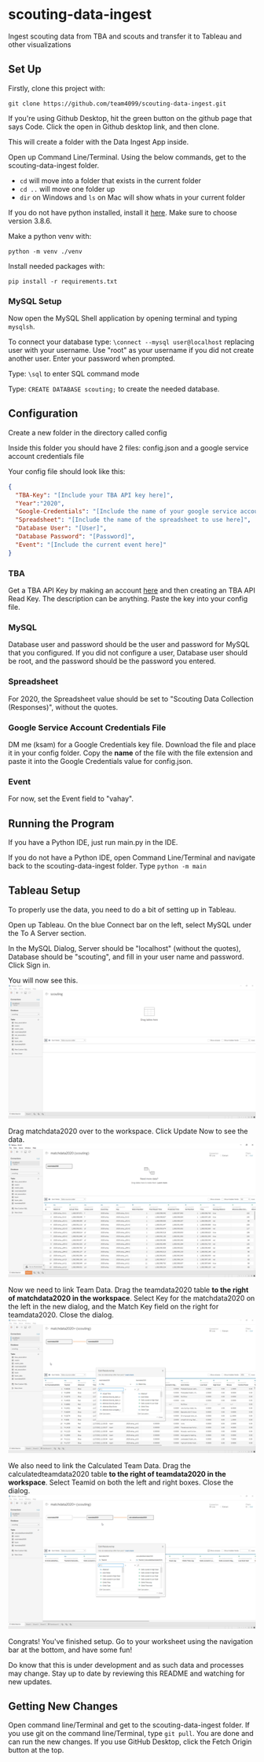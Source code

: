 # scouting-data-ingest
Ingest scouting data from TBA and scouts and transfer it to Tableau and other visualizations

## Set Up

Firstly, clone this project with: 

```
git clone https://github.com/team4099/scouting-data-ingest.git

```

If you're using Github Desktop, hit the green button on the github page that says Code. Click the open in Github desktop link, and then clone.

This will create a folder with the Data Ingest App inside. 

Open up Command Line/Terminal. Using the below commands, get to the scouting-data-ingest folder.

- ``cd`` will move into a folder that exists in the current folder
- ``cd ..`` will move one folder up
- ``dir`` on Windows and ``ls`` on Mac will show whats in your current folder

If you do not have python installed, install it [here](https://www.python.org/downloads/). Make sure to choose version 3.8.6.

Make a python venv with:

```
python -m venv ./venv
```

Install needed packages with:

```
pip install -r requirements.txt
```

### MySQL Setup

Now open the MySQL Shell application by opening terminal and typing ```mysqlsh```. 

To connect your database type:
```\connect --mysql user@localhost``` replacing user with your username. Use "root" as your username if you did not create another user.
Enter your password when prompted.

Type:
```\sql``` to enter SQL command mode

Type: 
``CREATE DATABASE scouting;`` to create the needed database.

## Configuration

Create a new folder in the directory called config

Inside this folder you should have 2 files: config.json and a google service account credentials file

Your config file should look like this:

```json
{
  "TBA-Key": "[Include your TBA API key here]",
  "Year":"2020",
  "Google-Credentials": "[Include the name of your google service account credentials file here]",
  "Spreadsheet": "[Include the name of the spreadsheet to use here]",
  "Database User": "[User]",
  "Database Password": "[Password]",
  "Event": "[Include the current event here]"
}
```
### TBA

Get a TBA API Key by making an account [here](https://www.thebluealliance.com/account) and then creating an TBA API Read Key. The description can be anything. Paste the key into your config file. 

### MySQL

Database user and password should be the user and password for MySQL that you configured. If you did not configure a user, Database user should be root, and the password should be the password you entered.

### Spreadsheet

For 2020, the Spreadsheet value should be set to "Scouting Data Collection (Responses)", without the quotes.

### Google Service Account Credentials File

DM me (ksam) for a Google Credentials key file. Download the file and place it in your config folder. Copy the **name** of the file with the file extension and paste it into the Google Credentials value for config.json.

### Event

For now, set the Event field to "vahay".

## Running the Program

If you have a Python IDE, just run main.py in the IDE.

If you do not have a Python IDE, open Command Line/Terminal and navigate back to the scouting-data-ingest folder. 
Type ``python -m main``

## Tableau Setup

To properly use the data, you need to do a bit of setting up in Tableau.

Open up Tableau. On the blue Connect bar on the left, select MySQL under the To A Server section.

In the MySQL Dialog, Server should be "localhost" (without the quotes), Database should be "scouting", and fill in your user name and password. Click Sign in.

You will now see this. 
![Tableau Data](./Images/Tableau_01.PNG)

Drag matchdata2020 over to the workspace. Click Update Now to see the data.
![Tableau Data Step 2](./Images/Tableau_02.PNG)

Now we need to link Team Data. Drag the teamdata2020 table **to the right of matchdata2020 in the workspace**. Select Key for the matchdata2020 on the left in the new dialog, and the Match Key field on the right for teamdata2020. Close the dialog.
![Tableau Data Step 3](./Images/Tableau_06.png)

We also need to link the Calculated Team Data. Drag the calculatedteamdata2020 table **to the right of teamdata2020 in the workspace**. Select Teamid on both the left and right boxes. Close the dialog.
![Tableau Data Step 4](./Images/Tableau_07.png)

Congrats! You've finished setup. Go to your worksheet using the navigation bar at the bottom, and have some fun!

Do know that this is under development and as such data and processes may change. Stay up to date by reviewing this README and watching for new updates.

## Getting New Changes
Open command line/Terminal and get to the scouting-data-ingest folder.
If you use git on the command line/Terminal, type ``git pull``. You are done and can run the new changes.
If you use GitHub Desktop, click the Fetch Origin button at the top.